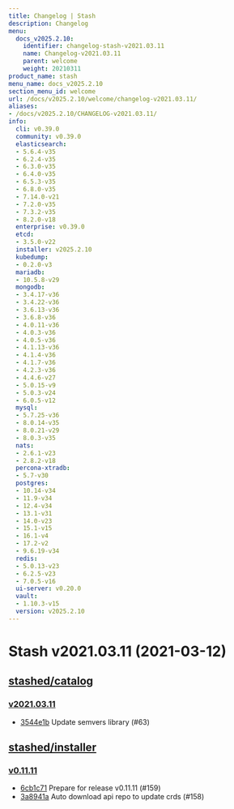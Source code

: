 ```yaml
---
title: Changelog | Stash
description: Changelog
menu:
  docs_v2025.2.10:
    identifier: changelog-stash-v2021.03.11
    name: Changelog-v2021.03.11
    parent: welcome
    weight: 20210311
product_name: stash
menu_name: docs_v2025.2.10
section_menu_id: welcome
url: /docs/v2025.2.10/welcome/changelog-v2021.03.11/
aliases:
- /docs/v2025.2.10/CHANGELOG-v2021.03.11/
info:
  cli: v0.39.0
  community: v0.39.0
  elasticsearch:
  - 5.6.4-v35
  - 6.2.4-v35
  - 6.3.0-v35
  - 6.4.0-v35
  - 6.5.3-v35
  - 6.8.0-v35
  - 7.14.0-v21
  - 7.2.0-v35
  - 7.3.2-v35
  - 8.2.0-v18
  enterprise: v0.39.0
  etcd:
  - 3.5.0-v22
  installer: v2025.2.10
  kubedump:
  - 0.2.0-v3
  mariadb:
  - 10.5.8-v29
  mongodb:
  - 3.4.17-v36
  - 3.4.22-v36
  - 3.6.13-v36
  - 3.6.8-v36
  - 4.0.11-v36
  - 4.0.3-v36
  - 4.0.5-v36
  - 4.1.13-v36
  - 4.1.4-v36
  - 4.1.7-v36
  - 4.2.3-v36
  - 4.4.6-v27
  - 5.0.15-v9
  - 5.0.3-v24
  - 6.0.5-v12
  mysql:
  - 5.7.25-v36
  - 8.0.14-v35
  - 8.0.21-v29
  - 8.0.3-v35
  nats:
  - 2.6.1-v23
  - 2.8.2-v18
  percona-xtradb:
  - 5.7-v30
  postgres:
  - 10.14-v34
  - 11.9-v34
  - 12.4-v34
  - 13.1-v31
  - 14.0-v23
  - 15.1-v15
  - 16.1-v4
  - 17.2-v2
  - 9.6.19-v34
  redis:
  - 5.0.13-v23
  - 6.2.5-v23
  - 7.0.5-v16
  ui-server: v0.20.0
  vault:
  - 1.10.3-v15
  version: v2025.2.10
---
```


# Stash v2021.03.11 (2021-03-12)


## [stashed/catalog](https://github.com/stashed/catalog)

### [v2021.03.11](https://github.com/stashed/catalog/releases/tag/v2021.03.11)

- [3544e1b](https://github.com/stashed/catalog/commit/3544e1b) Update semvers library (#63)



## [stashed/installer](https://github.com/stashed/installer)

### [v0.11.11](https://github.com/stashed/installer/releases/tag/v0.11.11)

- [6cb1c71](https://github.com/stashed/installer/commit/6cb1c71) Prepare for release v0.11.11 (#159)
- [3a8941a](https://github.com/stashed/installer/commit/3a8941a) Auto download api repo to update crds (#158)




